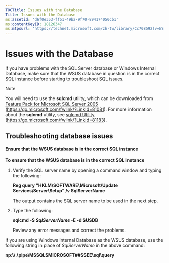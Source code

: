 ```yaml
---
TOCTitle: Issues with the Database
Title: Issues with the Database
ms:assetid: 'd6f0e353-ff51-49ba-9f70-894174050cb1'
ms:contentKeyID: 18126347
ms:mtpsurl: 'https://technet.microsoft.com/zh-tw/library/Cc708592(v=WS.10)'
---
```


Issues with the Database
========================

If you have problems with the SQL Server database or Windows Internal Database, make sure that the WSUS database in question is in the correct SQL instance before starting to troubleshoot SQL issues.

> [!NOTE]   
> You will need to use the **sqlcmd** utility, which can be downloaded from [Feature Pack for Microsoft SQL Server 2005](https://go.microsoft.com/fwlink/?linkid=81081) (https://go.microsoft.com/fwlink/?LinkId=81081). For more information about the **sqlcmd** utility, see [sqlcmd Utility](https://go.microsoft.com/fwlink/?linkid=81183) (https://go.microsoft.com/fwlink/?LinkId=81183). 

Troubleshooting database issues
-------------------------------

#### Ensure that the WSUS database is in the correct SQL instance

**To ensure that the WSUS database is in the correct SQL instance**
1.  Verify the SQL server name by opening a command window and typing the following:

    **Reg query "HKLM\\SOFTWARE\\Microsoft\\Update Services\\Server\\Setup" /v SqlServerName**

    The output contains the SQL server name to be used in the next step.

2.  Type the following:

    **sqlcmd -S ***SqlServerName*** -E -d SUSDB**

    Review any error messages and correct the problems.

If you are using Windows Internal Database as the WSUS database, use the following string in place of *SqlServerName* in the above command:

**np:\\\\.\\pipe\\MSSQL$MICROSOFT\#\#SSEE\\sql\\query**
